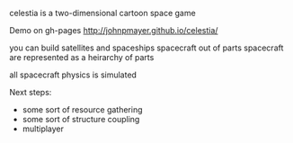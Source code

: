 
celestia is a two-dimensional cartoon space game

Demo on gh-pages http://johnpmayer.github.io/celestia/

you can build satellites and spaceships spacecraft out of parts
spacecraft are represented as a heirarchy of parts

all spacecraft physics is simulated 

Next steps:
- some sort of resource gathering
- some sort of structure coupling
- multiplayer

